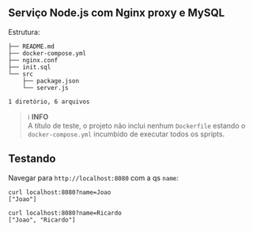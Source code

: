 ## Serviço Node.js com Nginx proxy e MySQL

Estrutura:
```
├── README.md
├── docker-compose.yml
├── nginx.conf
├── init.sql
└── src
    ├── package.json
    └── server.js

1 diretório, 6 arquivos
```
> ℹ️ **INFO**  
> A título de teste, o projeto não inclui nenhum `Dockerfile` estando o `docker-compose.yml` incumbido de executar todos os spripts.

## Testando

Navegar para `http://localhost:8080` com a qs `name`:

```
curl localhost:8080?name=Joao
["Joao"]
```

```
curl localhost:8080?name=Ricardo
["Joao", "Ricardo"]
```